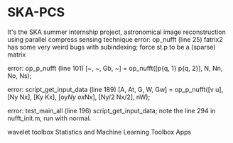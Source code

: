 # SKA-PCS
It's the SKA summer internship project, astronomical image reconstruction using parallel compress sensing technique
error: op_nufft (line 25)
fatrix2 has some very weird bugs with subindexing; force st.p to be a (sparse) matrix

error: op_p_nufft (line 101)
            [~, ~, Gb, ~] = op_nufft([p{q, 1} p{q, 2}], N, Nn, No, Ns);

error: script_get_input_data (line 189)
        [A, At, G, W, Gw] = op_p_nufft([v u], [Ny Nx], [Ky Kx], [oy*Ny ox*Nx], [Ny/2 Nx/2], nW);

error: test_main_all (line 196)
script_get_input_data;
note the line 294 in nufft_init.m, run with normal.

wavelet toolbox
Statistics and Machine Learning Toolbox Apps
